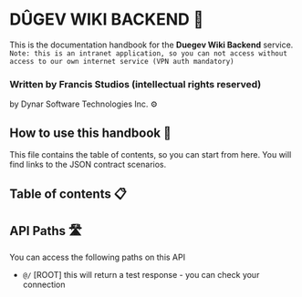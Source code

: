 # DÛGEV WIKI BACKEND 🔌

This is the documentation handbook for the **Duegev Wiki Backend** service. 
``Note: this is an intranet application, so you can not access without access to our own internet service (VPN auth mandatory)``

### Written by Francis Studios (intellectual rights reserved)
by Dynar Software Technologies Inc. ⚙️

## How to use this handbook 📖
This file contains the table of contents, so you can start from here. You will find links to the JSON contract scenarios.


## Table of contents 📋



## API Paths 🛣️
You can access the following paths on this API
- ``@/`` [ROOT] this will return a test response - you can check your connection